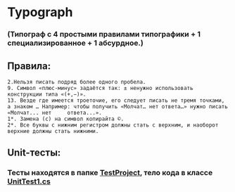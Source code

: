 # Typograph

### (Типограф с 4 простыми правилами типографики + 1 специализированное + 1 абсурдное.)

## Правила:
    2.Нельзя писать подряд более одного пробела.
    9. Символ «плюс-минус» задаётся так: ± ненужно использовать конструкции типа «(+,−)».      
    13. Везде где имеется троеточие, его следует писать не тремя точками, а знаком … Например: чтобы получить «Молчат… нет ответа…» нужно писать «Молчат... нет     ответа...».
    1*. Замена (c) на символ копирайта ©.
    2*. Все буквы с нижним регистром должны стать с верхним, и наоборот верхние должны стать нижними.
    
## Unit-тесты:
### Тесты находятся в папке [TestProject](/TestProject/), тело кода в классе [UnitTest1.cs](/TestProject/UnitTest1.cs)
